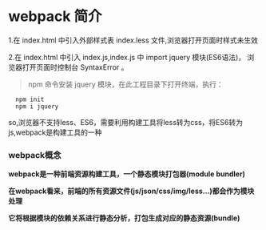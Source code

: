 # webpack 简介

1.在 index.html 中引入外部样式表 index.less 文件,浏览器打开页面时样式未生效

2.在 index.html 中引入 index.js,index.js 中 import jquery 模块(ES6语法)，
浏览器打开页面时控制台 SyntaxError 。
>npm 命令安装 jquery 模块，在此工程目录下打开终端，执行：

```
  npm init
  npm i jquery
```
so,浏览器不支持less、ES6，需要利用构建工具将less转为css，将ES6转为js,webpack是构建工具的一种

### webpack概念
**webpack是一种前端资源构建工具，一个静态模块打包器(module bundler)**

**在webpack看来，前端的所有资源文件(js/json/css/img/less...)都会作为模块处理**

**它将根据模块的依赖关系进行静态分析，打包生成对应的静态资源(bundle)**
